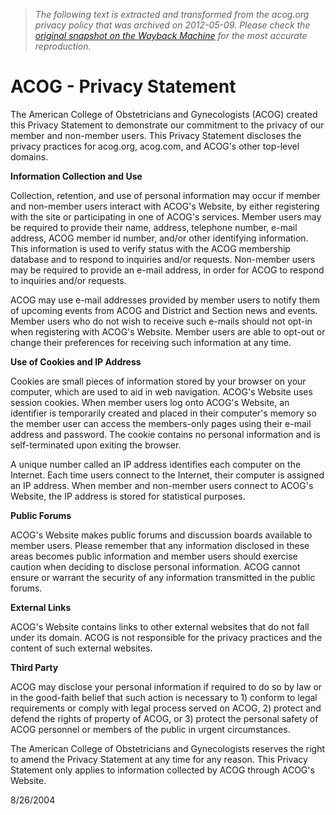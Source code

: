 > *The following text is extracted and transformed from the acog.org privacy policy that was archived on 2012-05-09. Please check the [original snapshot on the Wayback Machine](https://web.archive.org/web/20120509132023id_/http%3A//www.acog.org/About_ACOG/Privacy_Statement) for the most accurate reproduction.*

# ACOG - Privacy Statement

The American College of Obstetricians and Gynecologists (ACOG) created this Privacy Statement to demonstrate our commitment to the privacy of our member and non-member users. This Privacy Statement discloses the privacy practices for acog.org, acog.com, and ACOG's other top-level domains. 

**Information Collection and Use**

Collection, retention, and use of personal information may occur if member and non-member users interact with ACOG's Website, by either registering with the site or participating in one of ACOG's services. Member users may be required to provide their name, address, telephone number, e-mail address, ACOG member id number, and/or other identifying information. This information is used to verify status with the ACOG membership database and to respond to inquiries and/or requests. Non-member users may be required to provide an e-mail address, in order for ACOG to respond to inquiries and/or requests. 

ACOG may use e-mail addresses provided by member users to notify them of upcoming events from ACOG and District and Section news and events. Member users who do not wish to receive such e-mails should not opt-in when registering with ACOG's Website. Member users are able to opt-out or change their preferences for receiving such information at any time. 

**Use of Cookies and IP Address**

Cookies are small pieces of information stored by your browser on your computer, which are used to aid in web navigation. ACOG's Website uses session cookies. When member users log onto ACOG's Website, an identifier is temporarily created and placed in their computer's memory so the member user can access the members-only pages using their e-mail address and password. The cookie contains no personal information and is self-terminated upon exiting the browser. 

A unique number called an IP address identifies each computer on the Internet. Each time users connect to the Internet, their computer is assigned an IP address. When member and non-member users connect to ACOG's Website, the IP address is stored for statistical purposes. 

**Public Forums**

ACOG's Website makes public forums and discussion boards available to member users. Please remember that any information disclosed in these areas becomes public information and member users should exercise caution when deciding to disclose personal information. ACOG cannot ensure or warrant the security of any information transmitted in the public forums. 

**External Links**

ACOG's Website contains links to other external websites that do not fall under its domain. ACOG is not responsible for the privacy practices and the content of such external websites. 

**Third Party**

ACOG may disclose your personal information if required to do so by law or in the good-faith belief that such action is necessary to 1) conform to legal requirements or comply with legal process served on ACOG, 2) protect and defend the rights of property of ACOG, or 3) protect the personal safety of ACOG personnel or members of the public in urgent circumstances. 

The American College of Obstetricians and Gynecologists reserves the right to amend the Privacy Statement at any time for any reason. This Privacy Statement only applies to information collected by ACOG through ACOG's Website.

8/26/2004
